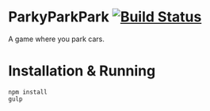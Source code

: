 ParkyParkPark [![Build Status](https://travis-ci.org/Rabrennie/ParkyParkPark.svg?branch=master)](https://travis-ci.org/Rabrennie/ParkyParkPark)
====

A game where you park cars.

# Installation & Running

```
npm install
gulp
```
